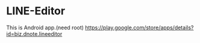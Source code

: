 # LINE-Editor
This is Android app.(need root) https://play.google.com/store/apps/details?id=biz.dnote.lineeditor
